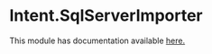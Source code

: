 ﻿# Intent.SqlServerImporter

This module has documentation available [here.](https://docs.intentarchitect.com/articles/modules-dotnet/intent-sqlserverimporter/intent-sqlserverimporter.html)
